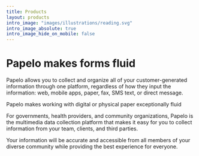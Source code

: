 ```yaml
---
title: Products
layout: products
intro_image: "images/illustrations/reading.svg"
intro_image_absolute: true
intro_image_hide_on_mobile: false
---
```


# Papelo makes forms fluid

Papelo allows you to collect and organize all of your customer-generated information through one platform, regardless of how they input the information: web, mobile apps, paper, fax, SMS text, or direct message.

Papelo makes working with digital or physical paper exceptionally fluid

For governments, health providers, and community organizations, Papelo is the multimedia data collection platform that makes it easy for you to collect information from your team, clients, and third parties. 

Your information will be accurate and accessible from all members of your diverse community while providing the best experience for everyone.
